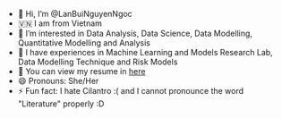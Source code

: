 - 👋 Hi, I’m @LanBuiNguyenNgoc
- 🇻🇳 I am from Vietnam
- 👀 I’m interested in Data Analysis, Data Science, Data Modelling, Quantitative Modelling and Analysis
- 🌱 I have experiences in Machine Learning and Models Research Lab, Data Modelling Technique and Risk Models
- 💞️ You can view my resume in [here](https://drive.google.com/file/d/1ejVXVoXM_ZQNgvodruKv-uAiB51COkeY/view?usp=sharing) 
- 😄 Pronouns: She/Her
- ⚡ Fun fact: I hate Cilantro :( and I cannot pronounce the word "Literature" properly :D

<!---
LanBuiNNgoc/LanBuiNNgoc is a ✨ special ✨ repository because its `README.md` (this file) appears on your GitHub profile.
You can click the Preview link to take a look at your changes.
--->
